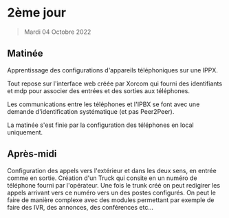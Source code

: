 # 2ème jour

> Mardi 04 Octobre 2022

## Matinée

Apprentissage des configurations d'appareils téléphoniques sur une IPPX.

Tout repose sur l'interface web créée par Xorcom qui fourni des identifiants et mdp pour associer des entrées et des sorties aux téléphones.

Les communications entre les téléphones et l'IPBX se font avec une demande d'identification systématique (et pas Peer2Peer).

La matinée s'est finie par la configuration des téléphones en local uniquement.

## Après-midi

Configuration des appels vers l'extérieur et dans les deux sens, en entrée comme en sortie. Création d'un Truck qui consite en un numéro de téléphone fourni par l'opérateur. Une fois le trunk créé on peut redigirer les appels arrivant vers ce numéro vers un des postes configurés. On peut le faire de manière complexe avec des modules permettant par exemple de faire des IVR, des annonces, des conférences etc...